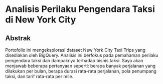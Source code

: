 # Analisis Perilaku Pengendara Taksi di New York City
## Abstrak
  Portofolio ini mengeksplorasi dataset New York City Taxi Trips yang disediakan oleh BigQuery. Analisis ini berfokus pada pemahaman perilaku pengendara taksi dan dampaknya terhadap bisnis taksi. Saya akan menjawab beberapa pertanyaan seperti: berapa banyak perjalanan yang dilakukan per bulan, berapa durasi rata-rata perjalanan, pola penumpang taksi, dan tarif rata-rata per mile.
